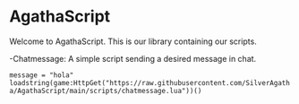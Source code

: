# AgathaScript
Welcome to AgathaScript. This is our library containing our scripts.

-Chatmessage: A simple script sending a desired message in chat.

`message = "hola"`
`loadstring(game:HttpGet("https://raw.githubusercontent.com/SilverAgatha/AgathaScript/main/scripts/chatmessage.lua"))()`
